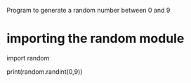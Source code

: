  Program to generate a random number between 0 and 9

# importing the random module
import random

print(random.randint(0,9))
